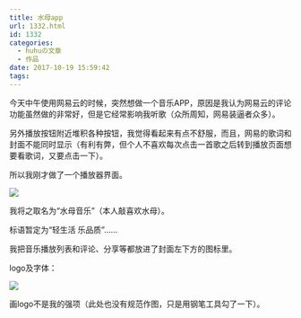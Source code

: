 ```yaml
---
title: 水母app
url: 1332.html
id: 1332
categories:
  - huhuの文章
  - 作品
date: 2017-10-19 15:59:42
tags:
---
```


今天中午使用网易云的时候，突然想做一个音乐APP，原因是我认为网易云的评论功能虽然做的非常好，但是它经常影响我听歌（众所周知，网易装逼者众多）。

另外播放按钮附近堆积各种按钮，我觉得看起来有点不舒服，而且，网易的歌词和封面不能同时显示（有利有弊，但个人不喜欢每次点击一首歌之后转到播放页面想要看歌词，又要点击一下）。

所以我刚才做了一个播放器界面。

![](http://h2y.net.cn/wp-content/uploads/2017/10/Jellyfish.png)

我将之取名为“水母音乐”（本人敲喜欢水母）。

标语暂定为“轻生活 乐品质”......

我把音乐播放列表和评论、分享等都放进了封面左下方的图标里。

logo及字体：

![](http://h2y.net.cn/wp-content/uploads/2017/10/logo-1.png)

画logo不是我的强项（此处也没有规范作图，只是用钢笔工具勾了一下）。